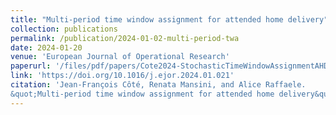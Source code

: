 ```yaml
---
title: "Multi-period time window assignment for attended home delivery"
collection: publications
permalink: /publication/2024-01-02-multi-period-twa
date: 2024-01-20
venue: 'European Journal of Operational Research'
paperurl: '/files/pdf/papers/Cote2024-StochasticTimeWindowAssignmentAHD.pdf'
link: 'https://doi.org/10.1016/j.ejor.2024.01.021'
citation: 'Jean-François Côté, Renata Mansini, and Alice Raffaele.
&quot;Multi-period time window assignment for attended home delivery&quot;. European Journal of Operational Research, 2024.'
---
```

